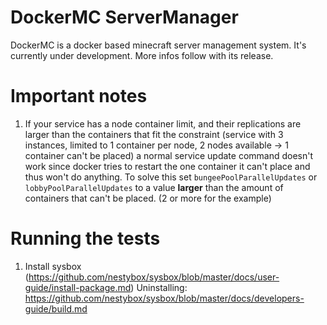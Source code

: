 # DockerMC ServerManager
DockerMC is a docker based minecraft server management system. It's currently under development.
More infos follow with its release.


# Important notes
1. If your service has a node container limit, and their replications are larger than the containers that fit the constraint
   (service with 3 instances, limited to 1 container per node, 2 nodes available -> 1 container can't be placed) a normal
   service update command doesn't work since docker tries to restart the one container it can't place and thus won't do anything.
   To solve this set ``bungeePoolParallelUpdates`` or ``lobbyPoolParallelUpdates`` to a value **larger** than the amount of
   containers that can't be placed. (2 or more for the example)
 


# Running the tests
1. Install sysbox (https://github.com/nestybox/sysbox/blob/master/docs/user-guide/install-package.md)
Uninstalling: https://github.com/nestybox/sysbox/blob/master/docs/developers-guide/build.md
   